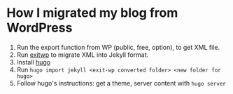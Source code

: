 # How I migrated my blog from WordPress

1. Run the export function from WP (public, free, option), to get XML file.
2. Run [exitwp](https://github.com/thomasf/exitwp) to migrate XML into Jekyll format.
3. Install [hugo](https://gohugo.io/)
4. Run ```hugo import jekyll <exit-wp converted folder> <new folder for hugo>```
5. Follow hugo's instructions: get a theme, server content with ```hugo server```

